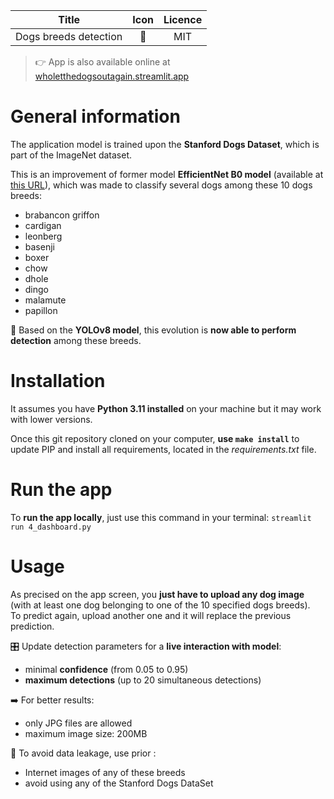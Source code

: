 Title | Icon | Licence
:---:|:---:|:---:
Dogs breeds detection | 🐶 | MIT

> 👉 App is also available online at [wholetthedogsoutagain.streamlit.app](https://wholetthedogsoutagain.streamlit.app/)

# General information

The application model is trained upon the **Stanford Dogs Dataset**, which is part of the ImageNet dataset.

This is an improvement of former model **EfficientNet B0 model** (available at [this URL](https://wholetthedogsout.streamlit.app/)), which was made to classify several dogs among these 10 dogs breeds:
- brabancon griffon
- cardigan
- leonberg
- basenji
- boxer
- chow
- dhole
- dingo
- malamute
- papillon

🦾 Based on the **YOLOv8 model**, this evolution is **now able to perform detection** among these breeds.  

# Installation

It assumes you have **Python 3.11 installed** on your machine but it may work with lower versions.

Once this git repository cloned on your computer, **use `make install`** to update PIP and install all requirements, located in the *requirements.txt* file.

# Run the app

To **run the app locally**, just use this command in your terminal: `streamlit run 4_dashboard.py`

# Usage

As precised on the app screen, you **just have to upload any dog image** (with at least one dog belonging to one of the 10 specified dogs breeds).  
To predict again, upload another one and it will replace the previous prediction.

🎛️ Update detection parameters for a **live interaction with model**:
- minimal **confidence** (from 0.05 to 0.95)
- **maximum detections** (up to 20 simultaneous detections)

➡️ For better results:
- only JPG files are allowed
- maximum image size: 200MB

🚱 To avoid data leakage, use prior :
- Internet images of any of these breeds
- avoid using any of the Stanford Dogs DataSet